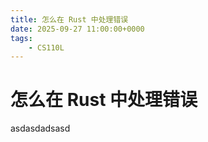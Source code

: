 ```yaml
---
title: 怎么在 Rust 中处理错误
date: 2025-09-27 11:00:00+0000
tags:
    - CS110L
---
```

# 怎么在 Rust 中处理错误
asdasdadsasd


